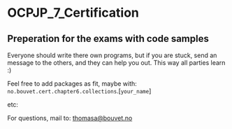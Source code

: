 OCPJP_7_Certification
========================

Preperation for the exams with code samples
-------------------------------------------

Everyone should write there own programs, but if you are stuck, send an message to the others, and they can help you out. 
This way all parties learn :)

Feel free to add packages as fit, maybe with:
    `no.bouvet.cert.chapter6.collections`.[`your_name`]
    
etc:

For questions, mail to: thomasa@bouvet.no 

